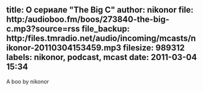 title: О сериале "The Big C"
author: nikonor
file: http:/audioboo.fm/boos/273840-the-big-c.mp3?source=rss
file_backup: http:/files.tmradio.net/audio/incoming/mcasts/nikonor-20110304153459.mp3
filesize: 989312
labels: nikonor, podcast, mcast
date: 2011-03-04 15:34
---
A boo by nikonor
